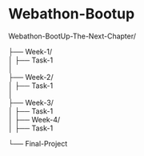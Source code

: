 # Webathon-Bootup

Webathon-BootUp-The-Next-Chapter/

├── Week-1/  
│   ├── Task-1  
│   
├── Week-2/  
│   ├── Task-1  
│  
├── Week-3/  
│   ├── Task-1  
│ 
├── Week-4/  
│   ├── Task-1  

└── Final-Project

